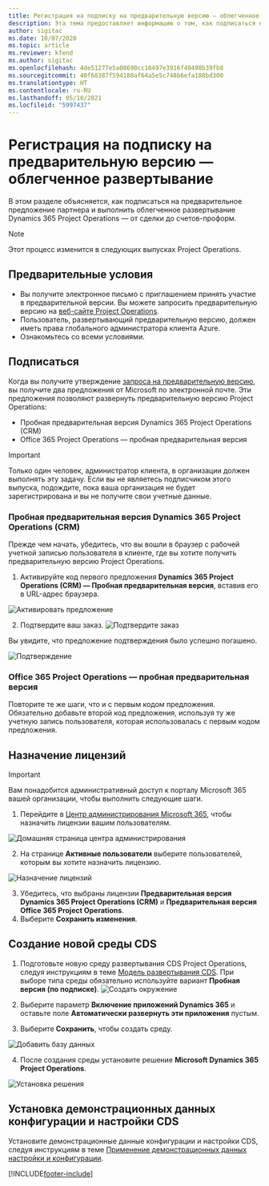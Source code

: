 ```yaml
---
title: Регистрация на подписку на предварительную версию — облегченное развертывание
description: Эта тема предоставляет информацию о том, как подписаться на развертывание и развернуть развертывание Project Operations Lite — от сделки до счетов-проформ.
author: sigitac
ms.date: 10/07/2020
ms.topic: article
ms.reviewer: kfend
ms.author: sigitac
ms.openlocfilehash: 4de51277e5a08690cc16497e3916f40498b39fb8
ms.sourcegitcommit: 40f68387f594180af64a5e5c748b6efa188bd300
ms.translationtype: HT
ms.contentlocale: ru-RU
ms.lasthandoff: 05/10/2021
ms.locfileid: "5997437"
---
```

# <a name="sign-up-for-a-preview-subscription---lite"></a>Регистрация на подписку на предварительную версию — облегченное развертывание 

В этом разделе объясняется, как подписаться на предварительное предложение партнера и выполнить облегченное развертывание Dynamics 365 Project Operations — от сделки до счетов-проформ.

> [!NOTE]
> Этот процесс изменится в следующих выпусках Project Operations.

## <a name="prerequisites"></a>Предварительные условия

- Вы получите электронное письмо с приглашением принять участие в предварительной версии. Вы можете запросить предварительную версию на [веб-сайте Project Operations](https://dynamics.microsoft.com/en-us/project-operations/overview/).
- Пользователь, развертывающий предварительную версию, должен иметь права глобального администратора клиента Azure.
- Ознакомьтесь со всеми условиями.

## <a name="subscribe"></a>Подписаться

Когда вы получите утверждение [запроса на предварительную версию](https://forms.office.com/FormsPro/Pages/ResponsePage.aspx?id=v4j5cvGGr0GRqy180BHbR56j8lZs0FdAvwT75_WNFyxUMkRDV1NYQU5TNjE2VjhKOVBUNVg2R0s1NC4u), вы получите два предложения от Microsoft по электронной почте. Эти предложения позволяют развернуть предварительную версию Project Operations:

- Пробная предварительная версия Dynamics 365 Project Operations (CRM)
- Office 365 Project Operations — пробная предварительная версия

> [!IMPORTANT]
> Только один человек, администратор клиента, в организации должен выполнять эту задачу. Если вы не являетесь подписчиком этого выпуска, подождите, пока ваша организация не будет зарегистрирована и вы не получите свои учетные данные.

### <a name="dynamics-365-project-operations-crm---preview-trial"></a>Пробная предварительная версия Dynamics 365 Project Operations (CRM) 

Прежде чем начать, убедитесь, что вы вошли в браузер с рабочей учетной записью пользователя в клиенте, где вы хотите получить предварительную версию Project Operations.

1. Активируйте код первого предложения **Dynamics 365 Project Operations (CRM) — Пробная предварительная версия**, вставив его в URL-адрес браузера.

![Активировать предложение](./media/16RedeemFirstOfferNew.png)

2. Подтвердите ваш заказ.
![Подтвердите заказ](./media/17ConfirmOrderNew.png)

Вы увидите, что предложение подтверждения было успешно погашено.

![Подтверждение](./media/18OrderConfirmationNew.png)

### <a name="office-365-project-operations---preview-trial"></a>Office 365 Project Operations — пробная предварительная версия

Повторите те же шаги, что и с первым кодом предложения. Обязательно добавьте второй код предложения, используя ту же учетную запись пользователя, которая использовалась с первым кодом предложения.

## <a name="assign-licenses"></a>Назначение лицензий

> [!IMPORTANT]
> Вам понадобится административный доступ к порталу Microsoft 365 вашей организации, чтобы выполнить следующие шаги.


1. Перейдите в [Центр администрирования Microsoft 365](https://portal.office.com/), чтобы назначить лицензии вашим пользователям.

![Домашняя страница центра администрирования](./media/14AdminPortal.png)

2. На странице **Активные пользователи** выберите пользователей, которым вы хотите назначить лицензию.

![Назначение лицензий](./media/15AssignLicenses.png)

3. Убедитесь, что выбраны лицензии **Предварительная версия Dynamics 365 Project Operations (CRM)** и **Предварительная версия Office 365 Project Operations**. 
4. Выберите **Сохранить изменения**.

## <a name="create-a-new-cds-environment"></a>Создание новой среды CDS

1. Подготовьте новую среду развертывания CDS Project Operations, следуя инструкциям в теме [Модель развертывания CDS](lite-deployment.md). При выборе типа среды обязательно используйте вариант **Пробная версия (по подписке)**.
![Создать окружение](./media/19CreateEnvironment.png)

2. Выберите параметр **Включение приложений Dynamics 365** и оставьте поле **Автоматически развернуть эти приложения** пустым.  
3. Выберите **Сохранить**, чтобы создать среду.

![Добавить базу данных](./media/20CreateEnvironment1.png)

4. После создания среды установите решение **Microsoft Dynamics 365 Project Operations**. 

![Установка решения](./media/21InstallSolution.png)

## <a name="install-a-cds-configuration-and-setup-demo-data"></a>Установка демонстрационных данных конфигурации и настройки CDS

Установите демонстрационные данные конфигурации и настройки CDS, следуя инструкциям в теме [Применение демонстрационных данных настройки и конфигурации](lite-apply-demo-setup-config-data.md).


[!INCLUDE[footer-include](../includes/footer-banner.md)]
